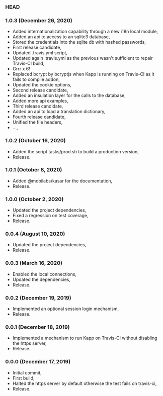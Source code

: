 ### HEAD

### 1.0.3 (December 26, 2020)

  * Added internationalization capability through a new i18n local module,
  * Added an api to access to an sqlite3 database,
  * Stored the credentials into the sqlite db with hashed passwords,
  * First release candidate,
  * Updated .travis.yml script,
  * Updated again .travis.yml as the previous wasn't sufficient to repair Travis-CI build,
  * Grrr x 6!
  * Replaced bcrypt by bcryptjs when Kapp is running on Travis-CI as it fails to compile addon,
  * Updated the cookie options,
  * Second release candidate,
  * Added an insulation layer for the calls to the database,
  * Added more api examples,
  * Third release candidate,
  * Added an api to load a translation dictionary,
  * Fourth release candidate,
  * Unified the file headers,
  * ...,


### 1.0.2 (October 16, 2020)

  * Added the script tasks/prod.sh to build a production version,
  * Release.


### 1.0.1 (October 8, 2020)

  * Added @mobilabs/kasar for the documentation,
  * Release.


### 1.0.0 (October 2, 2020)

  * Updated the project dependencies,
  * Fixed a regression on test coverage,
  * Release.


### 0.0.4 (August 10, 2020)

  * Updated the project dependencies,
  * Release.


### 0.0.3 (March 16, 2020)

  * Enabled the local connections,
  * Updated the dependencies,
  * Release.


### 0.0.2 (December 19, 2019)

  * Implemented an optional session login mechanism,
  * Release.


### 0.0.1 (December 18, 2019)

  * Implemented a mechanism to run Kapp on Travis-CI without disabling the https server,
  * Release.


### 0.0.0 (December 17, 2019)

  * Initial commit,
  * First build,
  * Halted the https server by default otherwise the test fails on travis-ci,
  * Release.
